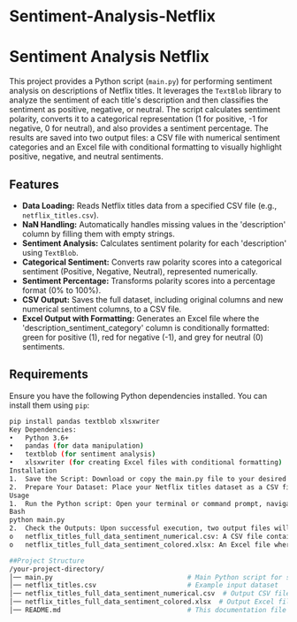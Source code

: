 # Sentiment-Analysis-Netflix

# Sentiment Analysis Netflix

This project provides a Python script (`main.py`) for performing sentiment analysis on descriptions of Netflix titles. It leverages the `TextBlob` library to analyze the sentiment of each title's description and then classifies the sentiment as positive, negative, or neutral. The script calculates sentiment polarity, converts it to a categorical representation (1 for positive, -1 for negative, 0 for neutral), and also provides a sentiment percentage. The results are saved into two output files: a CSV file with numerical sentiment categories and an Excel file with conditional formatting to visually highlight positive, negative, and neutral sentiments.

## Features

* **Data Loading:** Reads Netflix titles data from a specified CSV file (e.g., `netflix_titles.csv`).
* **NaN Handling:** Automatically handles missing values in the 'description' column by filling them with empty strings.
* **Sentiment Analysis:** Calculates sentiment polarity for each 'description' using `TextBlob`.
* **Categorical Sentiment:** Converts raw polarity scores into a categorical sentiment (Positive, Negative, Neutral), represented numerically.
* **Sentiment Percentage:** Transforms polarity scores into a percentage format (0% to 100%).
* **CSV Output:** Saves the full dataset, including original columns and new numerical sentiment columns, to a CSV file.
* **Excel Output with Formatting:** Generates an Excel file where the 'description_sentiment_category' column is conditionally formatted: green for positive (1), red for negative (-1), and grey for neutral (0) sentiments.

## Requirements

Ensure you have the following Python dependencies installed. You can install them using `pip`:

```bash
pip install pandas textblob xlsxwriter
Key Dependencies:
•	Python 3.6+
•	pandas (for data manipulation)
•	textblob (for sentiment analysis)
•	xlsxwriter (for creating Excel files with conditional formatting)
Installation
1.	Save the Script: Download or copy the main.py file to your desired project directory.
2.	Prepare Your Dataset: Place your Netflix titles dataset as a CSV file (e.g., netflix_titles.csv) in the location specified in the script (D:\original files for uplaoding\sentiment analsysis netflix/netflix_titles.csv), or update the INPUT_CSV_FILE variable in main.py with the correct path to your CSV file.
Usage
1.	Run the Python script: Open your terminal or command prompt, navigate to the directory where main.py is located, and execute:
Bash
python main.py
2.	Check the Outputs: Upon successful execution, two output files will be generated in the specified output directory (D:/original files for uplaoding/sentiment analsysis netflix/):
o	netflix_titles_full_data_sentiment_numerical.csv: A CSV file containing all original data plus the new sentiment columns with numerical categories.
o	netflix_titles_full_data_sentiment_colored.xlsx: An Excel file where the 'description_sentiment_category' column is colored based on sentiment (green for positive, red for negative, grey for neutral).

##Project Structure
/your-project-directory/
│── main.py                                  # Main Python script for sentiment analysis
│── netflix_titles.csv                       # Example input dataset
│── netflix_titles_full_data_sentiment_numerical.csv  # Output CSV file
│── netflix_titles_full_data_sentiment_colored.xlsx  # Output Excel file with colored sentiment
│── README.md                                # This documentation file
